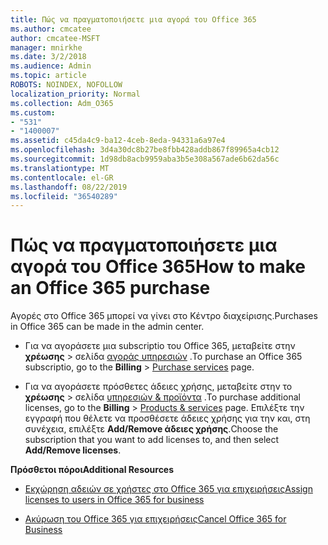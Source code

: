 ```yaml
---
title: Πώς να πραγματοποιήσετε μια αγορά του Office 365
ms.author: cmcatee
author: cmcatee-MSFT
manager: mnirkhe
ms.date: 3/2/2018
ms.audience: Admin
ms.topic: article
ROBOTS: NOINDEX, NOFOLLOW
localization_priority: Normal
ms.collection: Adm_O365
ms.custom:
- "531"
- "1400007"
ms.assetid: c45da4c9-ba12-4ceb-8eda-94331a6a97e4
ms.openlocfilehash: 3d4a30dc8b27be8fbb428addb867f89965a4cb12
ms.sourcegitcommit: 1d98db8acb9959aba3b5e308a567ade6b62da56c
ms.translationtype: MT
ms.contentlocale: el-GR
ms.lasthandoff: 08/22/2019
ms.locfileid: "36540289"
---
```

# <a name="how-to-make-an-office-365-purchase"></a><span data-ttu-id="f9c26-102">Πώς να πραγματοποιήσετε μια αγορά του Office 365</span><span class="sxs-lookup"><span data-stu-id="f9c26-102">How to make an Office 365 purchase</span></span>

<span data-ttu-id="f9c26-103">Αγορές στο Office 365 μπορεί να γίνει στο Κέντρο διαχείρισης.</span><span class="sxs-lookup"><span data-stu-id="f9c26-103">Purchases in Office 365 can be made in the admin center.</span></span>
  
- <span data-ttu-id="f9c26-104">Για να αγοράσετε μια subscriptio του Office 365, μεταβείτε στην **χρέωσης** \> σελίδα [αγοράς υπηρεσιών](https://go.microsoft.com/fwlink/p/?linkid=868433) .</span><span class="sxs-lookup"><span data-stu-id="f9c26-104">To purchase an Office 365 subscriptio, go to the **Billing** \> [Purchase services](https://go.microsoft.com/fwlink/p/?linkid=868433) page.</span></span>

- <span data-ttu-id="f9c26-105">Για να αγοράσετε πρόσθετες άδειες χρήσης, μεταβείτε στην το **χρέωσης** \> σελίδα [υπηρεσιών & προϊόντα](https://go.microsoft.com/fwlink/p/?linkid=842054) .</span><span class="sxs-lookup"><span data-stu-id="f9c26-105">To purchase additional licenses, go to the **Billing** \> [Products & services](https://go.microsoft.com/fwlink/p/?linkid=842054) page.</span></span> <span data-ttu-id="f9c26-106">Επιλέξτε την εγγραφή που θέλετε να προσθέσετε άδειες χρήσης για την και, στη συνέχεια, επιλέξτε **Add/Remove άδειες χρήσης**.</span><span class="sxs-lookup"><span data-stu-id="f9c26-106">Choose the subscription that you want to add licenses to, and then select **Add/Remove licenses**.</span></span>
  
 <span data-ttu-id="f9c26-107">**Πρόσθετοι πόροι**</span><span class="sxs-lookup"><span data-stu-id="f9c26-107">**Additional Resources**</span></span>
  
- [<span data-ttu-id="f9c26-108">Εκχώρηση αδειών σε χρήστες στο Office 365 για επιχειρήσεις</span><span class="sxs-lookup"><span data-stu-id="f9c26-108">Assign licenses to users in Office 365 for business</span></span>](https://docs.microsoft.com/office365/admin/subscriptions-and-billing/assign-licenses-to-users)

- [<span data-ttu-id="f9c26-109">Ακύρωση του Office 365 για επιχειρήσεις</span><span class="sxs-lookup"><span data-stu-id="f9c26-109">Cancel Office 365 for Business</span></span>](https://docs.microsoft.com/office365/admin/subscriptions-and-billing/cancel-your-subscription)